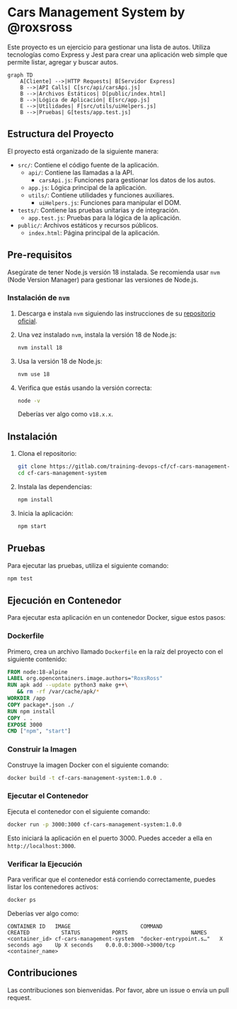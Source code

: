 # Cars Management System by @roxsross
Este proyecto es un ejercicio para gestionar una lista de autos. Utiliza tecnologías como Express y Jest para crear una aplicación web simple que permite listar, agregar y buscar autos.


```mermaid
graph TD
    A[Cliente] -->|HTTP Requests| B[Servidor Express]
    B -->|API Calls| C[src/api/carsApi.js]
    B -->|Archivos Estáticos| D[public/index.html]
    B -->|Lógica de Aplicación| E[src/app.js]
    E -->|Utilidades| F[src/utils/uiHelpers.js]
    B -->|Pruebas| G[tests/app.test.js]
```

## Estructura del Proyecto

El proyecto está organizado de la siguiente manera:

- `src/`: Contiene el código fuente de la aplicación.
    - `api/`: Contiene las llamadas a la API.
        - `carsApi.js`: Funciones para gestionar los datos de los autos.
    - `app.js`: Lógica principal de la aplicación.
    - `utils/`: Contiene utilidades y funciones auxiliares.
        - `uiHelpers.js`: Funciones para manipular el DOM.
- `tests/`: Contiene las pruebas unitarias y de integración.
    - `app.test.js`: Pruebas para la lógica de la aplicación.
- `public/`: Archivos estáticos y recursos públicos.
    - `index.html`: Página principal de la aplicación.

## Pre-requisitos

Asegúrate de tener Node.js versión 18 instalada. Se recomienda usar `nvm` (Node Version Manager) para gestionar las versiones de Node.js.

### Instalación de `nvm`

1. Descarga e instala `nvm` siguiendo las instrucciones de su [repositorio oficial](https://github.com/nvm-sh/nvm#installing-and-updating).

2. Una vez instalado `nvm`, instala la versión 18 de Node.js:
    ```sh
    nvm install 18
    ```

3. Usa la versión 18 de Node.js:
    ```sh
    nvm use 18
    ```

4. Verifica que estás usando la versión correcta:
    ```sh
    node -v
    ```
    Deberías ver algo como `v18.x.x`.


## Instalación

1. Clona el repositorio:
    ```sh
    git clone https://gitlab.com/training-devops-cf/cf-cars-management-system.git
    cd cf-cars-management-system
    ```

2. Instala las dependencias:
    ```sh
    npm install
    ```

3. Inicia la aplicación:
    ```sh
    npm start
    ```

## Pruebas

Para ejecutar las pruebas, utiliza el siguiente comando:
```sh
npm test
```

## Ejecución en Contenedor

Para ejecutar esta aplicación en un contenedor Docker, sigue estos pasos:

### Dockerfile

Primero, crea un archivo llamado `Dockerfile` en la raíz del proyecto con el siguiente contenido:

```Dockerfile
FROM node:18-alpine
LABEL org.opencontainers.image.authors="RoxsRoss"
RUN apk add --update python3 make g++\
   && rm -rf /var/cache/apk/*
WORKDIR /app
COPY package*.json ./
RUN npm install
COPY . .
EXPOSE 3000
CMD ["npm", "start"]
```

### Construir la Imagen

Construye la imagen Docker con el siguiente comando:

```sh
docker build -t cf-cars-management-system:1.0.0 .
```

### Ejecutar el Contenedor

Ejecuta el contenedor con el siguiente comando:

```sh
docker run -p 3000:3000 cf-cars-management-system:1.0.0
```

Esto iniciará la aplicación en el puerto 3000. Puedes acceder a ella en `http://localhost:3000`.

### Verificar la Ejecución

Para verificar que el contenedor está corriendo correctamente, puedes listar los contenedores activos:

```sh
docker ps
```

Deberías ver algo como:

```
CONTAINER ID   IMAGE                      COMMAND                  CREATED          STATUS          PORTS                    NAMES
<container_id> cf-cars-management-system  "docker-entrypoint.s…"   X seconds ago    Up X seconds    0.0.0.0:3000->3000/tcp   <container_name>
```

## Contribuciones

Las contribuciones son bienvenidas. Por favor, abre un issue o envía un pull request.

